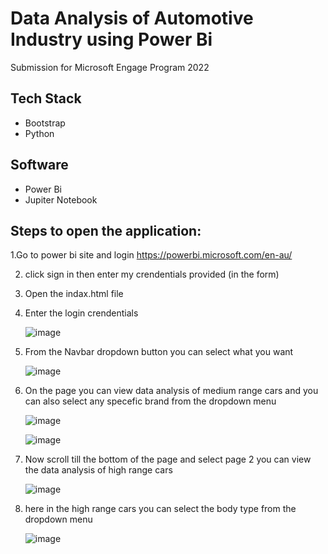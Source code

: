 # Data Analysis of Automotive Industry using Power Bi
Submission for Microsoft Engage Program 2022

## Tech Stack
- Bootstrap 
- Python
## Software
- Power Bi
- Jupiter Notebook

## Steps to open the application:
1.Go to power bi site and login 
https://powerbi.microsoft.com/en-au/

2. click sign in then enter my crendentials provided (in the form)

3. Open the indax.html file 
4. Enter the login crendentials 

   ![image](https://user-images.githubusercontent.com/100208233/170869090-7cc29ca5-8a0e-4e9b-9e69-f21f8afe9cd2.png)

5. From the Navbar dropdown button you can select what you want 

   ![image](https://user-images.githubusercontent.com/100208233/170869195-a1975539-2d0e-43bb-b35c-1f970690a8ce.png)

6. On the page you can view data analysis of medium range cars and you can also select any specefic brand from the dropdown menu

    ![image](https://user-images.githubusercontent.com/100208233/170869745-f9b0f6ac-26a9-4eef-8a0b-88d8691eb660.png)


   ![image](https://user-images.githubusercontent.com/100208233/170869454-3e73835f-450b-4a3a-b6f2-d22be9b2876a.png)

7. Now scroll till the bottom of the page and select page 2 you can view the data analysis of high range cars 

   ![image](https://user-images.githubusercontent.com/100208233/170869696-5b3480f4-68e1-464b-b716-e80fd60f3895.png)

8. here in the high range cars you can select the body type from the dropdown menu

   ![image](https://user-images.githubusercontent.com/100208233/170869665-06de5c0d-bf96-45e3-8759-554f33ba4420.png)
 
